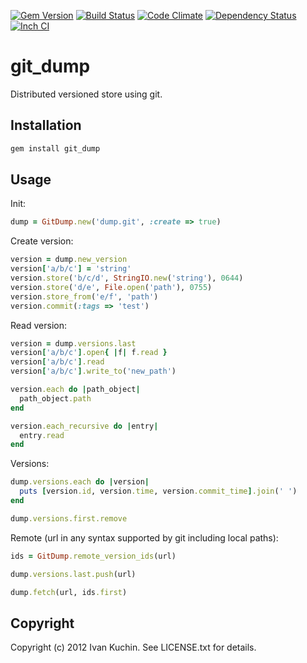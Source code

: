 [![Gem Version](https://img.shields.io/gem/v/git_dump.svg?style=flat)](https://rubygems.org/gems/git_dump)
[![Build Status](https://img.shields.io/travis/toy/git_dump/master.svg?style=flat)](https://travis-ci.org/toy/git_dump)
[![Code Climate](https://img.shields.io/codeclimate/github/toy/git_dump.svg?style=flat)](https://codeclimate.com/github/toy/git_dump)
[![Dependency Status](https://img.shields.io/gemnasium/toy/git_dump.svg?style=flat)](https://gemnasium.com/toy/git_dump)
[![Inch CI](http://inch-ci.org/github/toy/git_dump.svg?branch=master&style=flat)](http://inch-ci.org/github/toy/git_dump)

# git_dump

Distributed versioned store using git.

## Installation

```sh
gem install git_dump
```

## Usage

Init:

```rb
dump = GitDump.new('dump.git', :create => true)
```

Create version:

```rb
version = dump.new_version
version['a/b/c'] = 'string'
version.store('b/c/d', StringIO.new('string'), 0644)
version.store('d/e', File.open('path'), 0755)
version.store_from('e/f', 'path')
version.commit(:tags => 'test')
```

Read version:

```rb
version = dump.versions.last
version['a/b/c'].open{ |f| f.read }
version['a/b/c'].read
version['a/b/c'].write_to('new_path')

version.each do |path_object|
  path_object.path
end

version.each_recursive do |entry|
  entry.read
end
```

Versions:

```rb
dump.versions.each do |version|
  puts [version.id, version.time, version.commit_time].join(' ')
end

dump.versions.first.remove
```

Remote (url in any syntax supported by git including local paths):

```rb
ids = GitDump.remote_version_ids(url)

dump.versions.last.push(url)

dump.fetch(url, ids.first)
```

## Copyright

Copyright (c) 2012 Ivan Kuchin. See LICENSE.txt for details.

